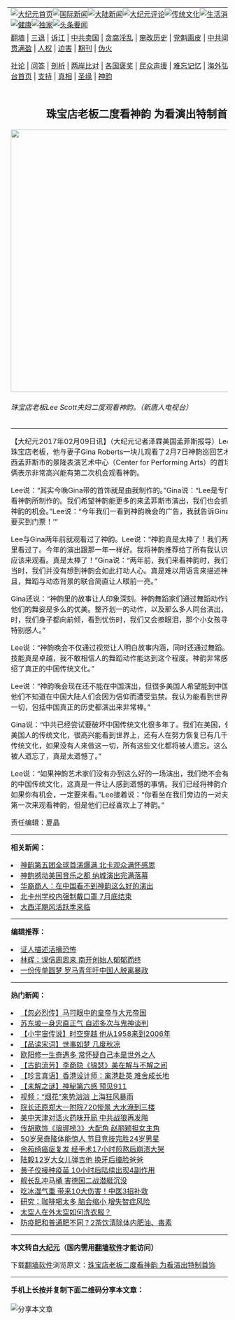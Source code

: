 <a name="1" id="1" target="_blank"></a><span id="1"></span>
<table align=center border="0"><tr><td colspan="2" VALIGN=TOP><a href="https://github.com/kddxfq3517/djy/blob/master/gb/nf1351518.md#1"><img src="https://raw.githubusercontent.com/kddxfq3517/www/master/t/djy/1.jpg" title="大纪元首页" alt="大纪元首页"></a><a href="https://github.com/kddxfq3517/djy/blob/master/gb/n24hr.md#1"><img src="https://raw.githubusercontent.com/kddxfq3517/www/master/t/djy/3.jpg" title="国际新闻" alt="国际新闻"></a><a href="https://github.com/kddxfq3517/djy/blob/master/gb/nsc413.md#1"><img src="https://raw.githubusercontent.com/kddxfq3517/www/master/t/djy/4.jpg" title="大陆新闻" alt="大陆新闻"></a><a href="https://github.com/kddxfq3517/djy/blob/master/gb/news392.md#1"><img src="https://raw.githubusercontent.com/kddxfq3517/www/master/t/djy/5.jpg" title="大纪元评论" alt="大纪元评论"></a><a href="https://github.com/kddxfq3517/djy/blob/master/gb/news2007.md#1"><img src="https://raw.githubusercontent.com/kddxfq3517/www/master/t/djy/6.jpg" title="传统文化" alt="传统文化"></a><a href="https://github.com/kddxfq3517/djy/blob/master/gb/news2008.md#1"><img src="https://raw.githubusercontent.com/kddxfq3517/www/master/t/djy/7.jpg" title="生活消费" alt="生活消费"></a><a href="https://github.com/kddxfq3517/djy/blob/master/gb/ncyule.md#1"><img src="https://raw.githubusercontent.com/kddxfq3517/www/master/t/djy/8.jpg" title="娱乐休闲" alt="娱乐休闲"></a><a href="https://github.com/kddxfq3517/djy/blob/master/gb/nsc1002.md#1"><img src="https://raw.githubusercontent.com/kddxfq3517/www/master/t/djy/9.jpg" title="健康" alt="健康"></a><a href="https://github.com/kddxfq3517/djy/blob/master/gb/nf6092.md#1"><img src="https://raw.githubusercontent.com/kddxfq3517/www/master/t/djy/10a.jpg" title="独家" alt="独家"></a><a href="https://github.com/kddxfq3517/djy/blob/master/gb/nf4514.md#1"><img src="https://raw.githubusercontent.com/kddxfq3517/www/master/t/djy/12a.jpg" title="头条要闻" alt="头条要闻"></a></td></tr>
<tr><td colspan="2" VALIGN=TOP><a target="_blank" href="https://github.com/kddxfq3517/www/blob/master/README.md?zsrh#1">翻墙</a> | <a target="_blank" href="https://github.com/kddxfq3517/djy/blob/master/gb/nf5657.md#1">三退</a> | <a target="_blank" href="https://github.com/kddxfq3517/djy/blob/master/gb/nf6124.md#1">诉江</a> | <a target="_blank" href="https://github.com/kddxfq3517/djy/blob/master/gb/nf1176117.md#1">中共卖国</a> | <a target="_blank" href="https://github.com/kddxfq3517/djy/blob/master/gb/nf5773.md#1">贪腐淫乱</a> | <a target="_blank" href="https://github.com/kddxfq3517/djy/blob/master/gb/nf1176115.md#1">窜改历史</a> | <a target="_blank" href="https://github.com/kddxfq3517/djy/blob/master/gb/nf1176107.md#1">党魁画皮</a> | <a target="_blank" href="https://github.com/kddxfq3517/djy/blob/master/gb/nf1320400.md#1">中共间谍</a> | <a target="_blank" href="https://github.com/kddxfq3517/djy/blob/master/gb/nf1176114.md#1">破坏传统</a> | <a target="_blank" href="https://github.com/kddxfq3517/ntdtv/blob/master/gb/prog447_1.md#1">恶贯满盈</a> | <a target="_blank" href="https://github.com/kddxfq3517/djy/blob/master/gb/ncid278.md#1">人权</a> | <a target="_blank" href="https://github.com/kddxfq3517/djy/blob/master/gb/nf1176111.md#1">迫害</a> | <a target="_blank" href="https://gitlab.com/szzdlab/mh-qikan/blob/master/README.md#1">期刊</a> | <a target="_blank" href="https://github.com/kddxfq3517/djy/blob/master/gb/nf5562.md#1">伪火</a></p><p><a target="_blank" href="https://github.com/kddxfq3517/djy/blob/master/gb/9p.md#1">社论</a> | <a target="_blank" href="https://github.com/kddxfq3517/djy/blob/master/gb/nf4378.md#1">问答</a> | <a target="_blank" href="https://github.com/kddxfq3517/djy/blob/master/gb/nf5792.md#1">剖析</a> | <a target="_blank" href="https://github.com/kddxfq3517/djy/blob/master/gb/nf5735.md#1">两岸比对</a> | <a target="_blank" href="https://github.com/kddxfq3517/djy/blob/master/gb/nf6119.md#1">各国褒奖</a> | <a target="_blank" href="https://github.com/kddxfq3517/djy/blob/master/gb/nf6120.md#1">民众声援</a> | <a target="_blank" href="https://github.com/kddxfq3517/djy/blob/master/gb/nf1188594.md#1">难忘记忆</a> | <a target="_blank" href="https://github.com/kddxfq3517/djy/blob/master/gb/nf3180.md#1">海外弘传</a> | <a target="_blank" href="https://github.com/kddxfq3517/djy/blob/master/gb/nf5410.md#1">万人上访</a> | <a target="_blank" href="https://github.com/kddxfq3517/www/blob/master/README.md?zsrh#1">平台首页</a> | <a target="_blank" href="https://github.com/kddxfq3517/djy/blob/master/gb/nf4386.md#1">支持</a> | <a target="_blank" href="https://github.com/kddxfq3517/djy/blob/master/gb/nf4389.md#1">真相</a> | <a target="_blank" href="https://github.com/kddxfq3517/djy/blob/master/gb/nf5790.md#1">圣缘</a> | <a target="_blank" href="https://github.com/kddxfq3517/djy/blob/master/gb/nf4786.md#1">神韵</a></td></tr>
<tr><td VALIGN=TOP width="626"><h2 align=center>珠宝店老板二度看神韵 为看演出特制首饰</h2>
<img width="600" src="https://i.epochtimes.com/assets/uploads/2017/02/1702080033001886-600x400.jpg" />
<h6>珠宝店老板Lee Scott夫妇二度观看神韵。（新唐人电视台）
</h6>
<hr>
	<p>【大纪元2017年02月09日讯】（大纪元记者泽霖美国孟菲斯报导）Lee Scott是一位珠宝店老板，他与妻子Gina Roberts一块儿观看了2月7日<ahref="https://github.com/kddxfq3517/djy/blob/master/gb/tag/%E7%A5%9E%E9%9F%B5.md#1">神韵</a>巡回艺术团在美国田纳西<ahref="https://github.com/kddxfq3517/djy/blob/master/gb/tag/%E5%AD%9F%E8%8F%B2%E6%96%AF%E5%B8%82%E7%9A%84%E6%99%AF%E9%9A%86%E8%A1%A8%E6%BC%94%E8%89%BA%E6%9C%AF%E4%B8%AD%E5%BF%83.md#1">孟菲斯市的景隆表演艺术中心</a>（Center for Performing Arts）的首场演出后，夫妇俩表示非常高兴能有第二次机会观看神韵。</p>
<p>Lee说：“其实今晚Gina带的首饰就是由我制作的。”Gina说：“Lee是专门为我今晚观看<ahref="https://github.com/kddxfq3517/djy/blob/master/gb/tag/%E7%A5%9E%E9%9F%B5.md#1">神韵</a>所制作的。我们希望神韵能更多的来孟菲斯市演出，我们也会抓住每一次观看神韵的机会。”Lee说：“今年我们一看到神韵晚会的广告，我就告诉Gina：‘我们必须要买到门票！’”</p>
<p>Lee与Gina两年前就观看过了神韵。Lee说：“神韵真是太棒了！我们两年前已经在这里看过了。今年的演出跟那一年一样好。我将神韵推荐给了所有我认识的人，他们都应该来观看。真是太棒了！”Gina说：“两年前，我们来看神韵时，我们就被吸引了。当时，我们并没有想到神韵会如此打动人心。真是难以用语言来描述神韵有多棒。并且，<ahref="https://github.com/kddxfq3517/djy/blob/master/gb/tag/%E8%88%9E%E8%B9%88.md#1">舞蹈</a>与动态背景的联合简直让人眼前一亮。”</p>
<p>Gina还说：“神韵里的故事让人印象深刻。神韵<ahref="https://github.com/kddxfq3517/djy/blob/master/gb/tag/%E8%88%9E%E8%B9%88.md#1">舞蹈</a>家们通过舞蹈动作讲述了故事，他们的舞姿是多么的优美。整齐划一的动作，以及那么多人同台演出，看到故事精彩时，我们身子都向前倾，看到忧伤时，我们又会擦眼泪，那个小女孩寻找父母的故事特别感人。”</p>
<p>Lee说：“神韵晚会不仅通过视觉让人明白故事内涵，同时还通过舞蹈。神韵舞蹈家的技能真是卓越，我不敢相信人的舞蹈动作能达到这个程度。神韵非常感人，同时也介绍了真正的中国传统文化。”</p>
<p>Lee说：“神韵晚会现在还不能在中国演出，但很多美国人希望能到中国去旅游，可是他们不知道在中国大陆人们会因为信仰而遭受监禁。我认为能看到世界上还有人把这一切，包括中国真正的历史都演出来非常棒。”</p>
<p>Gina说：“中共已经尝试要破坏中国传统文化很多年了。我们在美国，但已经看不到美国人的传统文化，很高兴能看到世界上，还有人在努力恢复已有几千年历史的中国传统文化，如果没有人来做这一切，所有这些文化都将被人遗忘。这么美的文化如果被人遗忘了，真是太遗憾了。”</p>
<p>Lee说：“如果神韵艺术家们没有办到这么好的一场演出，我们绝不会有机会看到真正的中国传统文化，这真是一件让人感到遗憾的事情。我们已经将神韵介绍给好些人，如果你有机会，一定要来看。”Lee接着说：“你看坐在我们旁边的一对夫妇，这是他们第一次来观看神韵，但是他们已经喜欢上了神韵。”</p>
<p>责任编辑：夏晶</p>
	
<hr>


<strong>相关新闻：</strong>
<li><a href="https://github.com/kddxfq3517/djy/blob/master/gb/16/12/31/n8650942.md#1">神韵第五团全球首演爆满 北卡观众满怀感恩</a></li>
<li><a href="https://github.com/kddxfq3517/djy/blob/master/gb/17/1/9/n8683617.md#1">神韵撼动美国音乐之都 纳城演出完满落幕</a></li>
<li><a href="https://github.com/kddxfq3517/djy/blob/master/gb/17/2/8/n8787116.md#1">华裔商人：在中国看不到神韵这么好的演出</a></li>
<li><a href="https://github.com/kddxfq3517/djy/blob/master/gb/21/7/26/n13115082.md#1">北卡州学校内强制戴口罩 7月底结束</a></li>
<li><a href="https://github.com/kddxfq3517/djy/blob/master/gb/21/7/26/n13115060.md#1">大西洋飓风活跃季来临</a></li>
<hr>


<strong>编辑推荐：</strong>
<li><a href="https://github.com/kddxfq3517/djy/blob/master/gb/16/8/7/n8177641.md?dfh#1" target="_blank">证人描述活摘恐怖</a></li><li><a href="https://github.com/tsiac2612/djy/blob/master/gb/17/12/7/n9936116.md#1" target="_blank">林辉：误信周恩来  南开创始人郁郁而终</a></li><li><a href="https://github.com/tsiac2612/djy/blob/master/gb/19/5/16/n11262985.md#1" target="_blank">一份传单圆梦 罗马青年吁中国人脱离暴政</a></li>
<hr>

<strong>热门新闻：</strong>
<li><a href="https://github.com/kddxfq3517/djy/blob/master/gb/21/7/9/n13079158.md#1">【忽必烈传】马可眼中的皇帝与大元帝国</a></li>
<li><a href="https://github.com/kddxfq3517/djy/blob/master/gb/21/7/12/n13083162.md#1">苏东坡一身忠直正气 自述多次与鬼神谈判</a></li>
<li><a href="https://github.com/kddxfq3517/djy/blob/master/gb/21/7/24/n13111358.md#1">【小宇宙传说】时空穿越 他从1958来到2006年</a></li>
<li><a href="https://github.com/kddxfq3517/djy/blob/master/gb/21/7/20/n13101165.md#1">【品读宋词】世事如梦 几度秋凉</a></li>
<li><a href="https://github.com/kddxfq3517/djy/blob/master/gb/21/7/21/n13104808.md#1">欧阳修一生奇遇多 常怀疑自己本是世外之人</a></li>
<li><a href="https://github.com/kddxfq3517/djy/blob/master/gb/21/7/28/n13122428.md#1">【古韵流芳】李商隐《锦瑟》美在解与不解之间</a></li>
<li><a href="https://github.com/kddxfq3517/djy/blob/master/gb/21/7/28/n13121091.md#1">【珍言真语】香港设计师：离港赴英 难舍成长地</a></li>
<li><a href="https://github.com/kddxfq3517/djy/blob/master/gb/21/7/27/n13119494.md#1">【未解之谜】神秘第六感 预见911</a></li>
<li><a href="https://github.com/kddxfq3517/djy/blob/master/gb/21/7/26/n13115353.md#1">视频：“烟花”来势汹汹 上海狂风暴雨</a></li>
<li><a href="https://github.com/kddxfq3517/djy/blob/master/gb/21/7/26/n13115814.md#1">院长还原郑大一附院720惨景 大水淹到三楼</a></li>
<li><a href="https://github.com/kddxfq3517/djy/blob/master/gb/21/7/26/n13115875.md#1">美中天津对话火药味开局 中共战狼再发飚</a></li>
<li><a href="https://github.com/kddxfq3517/djy/blob/master/gb/21/7/27/n13119925.md#1">传胡歌饰《琅琊榜3》大配角 赵丽颖担女主角</a></li>
<li><a href="https://github.com/kddxfq3517/djy/blob/master/gb/21/7/25/n13114539.md#1">50岁吴奇隆体能惊人 节目竞技完胜24岁男星</a></li>
<li><a href="https://github.com/kddxfq3517/djy/blob/master/gb/21/7/27/n13117895.md#1">余苑绮癌症复发 经手术17小时煎熬后崩溃大哭</a></li>
<li><a href="https://github.com/kddxfq3517/djy/blob/master/gb/21/7/25/n13114673.md#1">陆毅12岁大女儿弹吉他 换牙后撞脸爸爸</a></li>
<li><a href="https://github.com/kddxfq3517/djy/blob/master/gb/21/7/27/n13119690.md#1">黄子佼接种疫苗 10小时后陆续出现4副作用</a></li>
<li><a href="https://github.com/kddxfq3517/djy/blob/master/gb/21/7/27/n13118467.md#1">舰长乱冲马桶 害德国二战潜艇沉没</a></li>
<li><a href="https://github.com/kddxfq3517/djy/blob/master/gb/21/7/26/n13115239.md#1">吃冰湿气重 带来10大伤害！中医3招补救</a></li>
<li><a href="https://github.com/kddxfq3517/djy/blob/master/gb/21/7/27/n13117646.md#1">研究：咖啡喝太多 脑会缩小 增失智症风险</a></li>
<li><a href="https://github.com/kddxfq3517/djy/blob/master/gb/21/7/26/n13115970.md#1">太空人在外太空如何洗衣服？</a></li>
<li><a href="https://github.com/kddxfq3517/djy/blob/master/gb/21/7/26/n13116627.md#1">防疫肥和普通肥不同？2茶饮清除体内肥油、毒素</a></li>
<hr>

<strong>本文转自<a href="https://www.epochtimes.com">大纪元</a>（国内需用<a href="https://github.com/kddxfq3517/www/blob/master/README.md#8">翻墙软件</a>才能访问）</strong><p>下载<a href="https://github.com/kddxfq3517/www/blob/master/README.md#8">翻墙软件</a>浏览原文：<a href="https://www.epochtimes.com/gb/17/2/8/n8787909.htm">珠宝店老板二度看神韵 为看演出特制首饰</a></p><hr>

<strong>手机上长按并复制下面二维码分享本文章：</strong><br><br><img src="https://chart.apis.google.com/chart?cht=qr&chs=240x240&choe=UTF-8&chld=M|2&chl=https://github.com/kddxfq3517/djy/blob/master/gb/17/2/8/n8787909.md%231" title="分享本文章"></td><td VALIGN=TOP><a href="https://github.com/kddxfq3517/djy/blob/master/gb/16/1/21/n4622075.md?dfh#1" target="_blank"><img src="https://raw.githubusercontent.com/kddxfq3517/djy/master/gb/300/wei-f1.jpg" title="中共的伪火骗局"  alt="中共的伪火骗局"></a><br><a href="https://github.com/kddxfq3517/www/blob/master/README.md?dfh#9" target="_blank"><img src="https://raw.githubusercontent.com/kddxfq3517/djy/master/gb/300/yong-h.jpg" title="永恒的见证"  alt="永恒的见证"></a><br><a href="https://github.com/kddxfq3517/djy/blob/master/gb/13/9/29/n3974789.md?dfh#1" target="_blank"><img src="https://raw.githubusercontent.com/kddxfq3517/djy/master/gb/300/shang-lnz.jpg" title="善良女子被中共投男牢"  alt="善良女子被中共投男牢"></a><br><a href="https://github.com/kddxfq3517/djy/blob/master/gb/16/3/16/n4663449.md?dfh#1" target="_blank"><img src="https://raw.githubusercontent.com/kddxfq3517/djy/master/gb/300/huo-z3.jpg" title="警卫目击活摘器官"  alt="警卫目击活摘器官"></a><br><a href="https://github.com/kddxfq3517/djy/blob/master/gb/16/8/7/n8177641.md?dfh#1" target="_blank"><img src="https://raw.githubusercontent.com/kddxfq3517/djy/master/gb/300/huo-z4.jpg" title="证人描述活摘恐怖"  alt="证人描述活摘恐怖"></a><br><a href="https://github.com/kddxfq3517/djy/blob/master/gb/10/4/19/n2881569.md?dfh#1" target="_blank"><img src="https://raw.githubusercontent.com/kddxfq3517/djy/master/gb/300/huo-z1.jpg" title="揭开活摘器官黑幕"  alt="揭开活摘器官黑幕"></a><br><a href="https://github.com/kddxfq3517/djy/blob/master/gb/10/11/7/n3077476.md?dfh#1" target="_blank"><img src="https://raw.githubusercontent.com/kddxfq3517/djy/master/gb/300/ma-ks.jpg" title="马克思的成魔之路"  alt="马克思的成魔之路"></a><br><a href="https://github.com/kddxfq3517/djy/blob/master/gb/14/6/9/n4173977.md?dfh#1" target="_blank"><img src="https://raw.githubusercontent.com/kddxfq3517/djy/master/gb/300/chang-zs.jpg" title="藏字石 蕴天机"  alt="藏字石 蕴天机"></a><br><a href="https://github.com/kddxfq3517/djy/blob/master/gb/18/5/10/n10381511.md?dfh#1" target="_blank"><img src="https://raw.githubusercontent.com/kddxfq3517/djy/master/gb/300/st1.jpg" title="关注三亿人三退"  alt="关注三亿人三退"></a><br><a href="https://github.com/kddxfq3517/djy/blob/master/gb/18/3/21/n10237682.md?dfh#1" target="_blank"><img src="https://raw.githubusercontent.com/kddxfq3517/djy/master/gb/300/jie-t.jpg" title="解体中共复兴中华"  alt="解体中共复兴中华"></a><br><a href="https://github.com/kddxfq3517/djy/blob/master/gb/9/2/9/n2422991.md?dfh#1" target="_blank"><img src="https://raw.githubusercontent.com/kddxfq3517/djy/master/gb/300/gao-zs.jpg" title="中共迫害良心律师"  alt="中共迫害良心律师"></a><br><a href="https://github.com/kddxfq3517/djy/blob/master/gb/18/12/9/n10900044.md?dfh#1" target="_blank"><img src="https://raw.githubusercontent.com/kddxfq3517/djy/master/gb/300/sj1.jpg" title="三百多万人举报江泽民"  alt="三百多万人举报江泽民"></a><br><a href="https://github.com/kddxfq3517/djy/blob/master/gb/18/8/28/n10672014.md?dfh#1" target="_blank"><img src="https://raw.githubusercontent.com/kddxfq3517/djy/master/gb/300/sj2.jpg" title="这些官员为何起诉江泽民"  alt="这些官员为何起诉江泽民"></a><br><a href="https://github.com/kddxfq3517/djy/blob/master/gb/8/12/18/n2367165.md?dfh#1" target="_blank"><img src="https://raw.githubusercontent.com/kddxfq3517/djy/master/gb/300/liangan.jpg" title="海峡两岸的强烈对比"  alt="海峡两岸的强烈对比"></a><br><a href="https://github.com/kddxfq3517/djy/blob/master/gb/15/12/10/n4593139.md?dfh#1" target="_blank"><img src="https://raw.githubusercontent.com/kddxfq3517/djy/master/gb/300/jia-ndzl.jpg" title="加拿大总理的贺信"  alt="加拿大总理的贺信"></a><br><a href="https://github.com/kddxfq3517/djy/blob/master/gb/11/6/17/n3289382.md?dfh#1" target="_blank"><img src="https://raw.githubusercontent.com/kddxfq3517/djy/master/gb/300/xiao-wd.jpg" title="探寻真相兼听则明"  alt="探寻真相兼听则明"></a><br><a href="https://github.com/kddxfq3517/djy/blob/master/gb/18/10/27/n10812623.md?dfh#1" target="_blank"><img src="https://raw.githubusercontent.com/kddxfq3517/djy/master/gb/300/yindu.jpg" title="印度媒体报道东方"  alt="印度媒体报道东方"></a><br><a href="https://github.com/kddxfq3517/djy/blob/master/gb/18/6/9/n10469652.md?dfh#1" target="_blank"><img src="https://raw.githubusercontent.com/kddxfq3517/djy/master/gb/300/xie-j.jpg" title="不一样的海外校园"  alt="不一样的海外校园"></a><br><a href="https://github.com/kddxfq3517/djy/blob/master/gb/7/4/5/n1669415.md?dfh#1" target="_blank"><img src="https://raw.githubusercontent.com/kddxfq3517/djy/master/gb/300/li-up.jpg" title="从大师到徒弟的传奇"  alt="从大师到徒弟的传奇"></a><br><a href="https://github.com/kddxfq3517/djy/blob/master/gb/17/5/26/n9191512.md?dfh#1" target="_blank"><img src="https://raw.githubusercontent.com/kddxfq3517/djy/master/gb/300/zfl2.jpg" title="亿万人与东方一本奇书"  alt="亿万人与东方一本奇书"></a><br><a href="https://github.com/kddxfq3517/djy/blob/master/gb/13/11/27/n4020290.md?dfh#1" target="_blank"><img src="https://raw.githubusercontent.com/kddxfq3517/djy/master/gb/300/zhen-h.jpg" title="大陆见不到的震撼场面"  alt="大陆见不到的震撼场面"></a><br><a href="https://github.com/kddxfq3517/djy/blob/master/gb/15/7/17/n4482910.md?dfh#1" target="_blank"><img src="https://raw.githubusercontent.com/kddxfq3517/djy/master/gb/300/dalu-sk.jpg" title="人心向善 大陆当初盛况"  alt="人心向善 大陆当初盛况"></a><br><a href="https://github.com/kddxfq3517/djy/blob/master/gb/19/1/5/n10955468.md?dfh#1" target="_blank"><img src="https://raw.githubusercontent.com/kddxfq3517/djy/master/gb/300/zfl1.jpg" title="追寻真理 这书讲什么"  alt="追寻真理 这书讲什么"></a><br><a href="https://github.com/kddxfq3517/www/blob/master/README.md?dfh#1" target="_blank"><img src="https://raw.githubusercontent.com/kddxfq3517/djy/master/gb/300/fq1.jpg" title="下载免费翻墙软件"  alt="下载免费翻墙软件"></a><br></td></tr></table>
